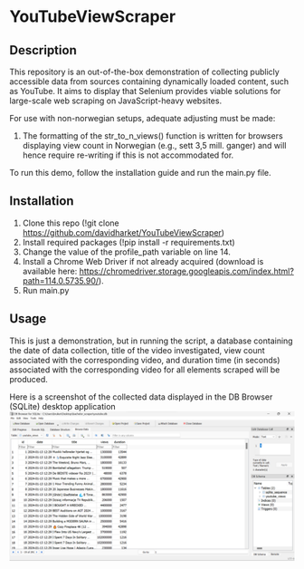 # YouTubeViewScraper

## Description
This repository is an out-of-the-box demonstration of collecting publicly accessible data from sources containing dynamically loaded content, such as YouTube. It aims to display that Selenium provides viable solutions for large-scale web scraping on JavaScript-heavy websites.

For use with non-norwegian setups, adequate adjusting must be made:
1.  The formatting of the str_to_n_views() function is written for browsers displaying view count in Norwegian (e.g., sett 3,5 mill. ganger) and will hence require re-writing if this is not accommodated for.

To run this demo, follow the installation guide and run the main.py file.

## Installation
1.  Clone this repo (!git clone https://github.com/davidharket/YouTubeViewScraper)
2.  Install required packages (!pip install -r requirements.txt)
3.  Change the value of the profile_path variable on line 14.
4.  Install a Chrome Web Driver if not already acquired (download is available here: https://chromedriver.storage.googleapis.com/index.html?path=114.0.5735.90/).
5.  Run main.py

## Usage
This is just a demonstration, but in running the script, a database containing the date of data collection, title of the video investigated, view count associated with the corresponding video, and duration time (in seconds) associated with the corresponding video for all elements scraped will be produced.

Here is a screenshot of the collected data displayed in the DB Browser (SQLite) desktop application
![Screenshot of result](/screenshot.png)

